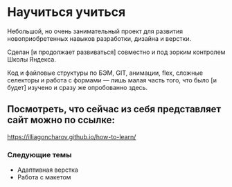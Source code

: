 # Научиться учиться

Небольшой, но очень занимательный проект для развития новоприобретенных навыков разработки, дизайна и верстки.

Сделан [и продолжает развиваться] совместно и под зорким контролем Школы Яндекса.

Код и файловые структуры по БЭМ, GIT, анимации, flex, сложные селекторы и работа с формами — лишь малая часть того, что было [и будет] изучено и сразу же опробованно здесь.

## Посмотреть, что сейчас из cебя представляет сайт можно по ссылке:

https://illiagoncharov.github.io/how-to-learn/

### Следующие темы

- Адаптивная верстка
- Работа с макетом
